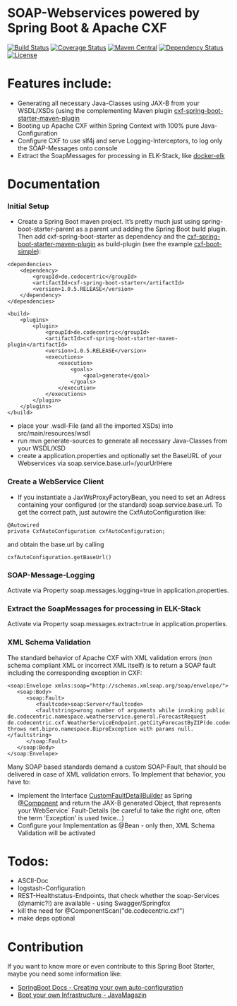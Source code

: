 SOAP-Webservices powered by Spring Boot & Apache CXF
=============================
[![Build Status](https://travis-ci.org/codecentric/cxf-spring-boot-starter.svg?branch=master)](https://travis-ci.org/codecentric/cxf-spring-boot-starter)
[![Coverage Status](https://coveralls.io/repos/github/codecentric/cxf-spring-boot-starter/badge.svg?branch=master)](https://coveralls.io/github/codecentric/cxf-spring-boot-starter?branch=master)
[![Maven Central](https://maven-badges.herokuapp.com/maven-central/de.codecentric/cxf-spring-boot-starter/badge.svg)](https://maven-badges.herokuapp.com/maven-central/de.codecentric/cxf-spring-boot-starter/)
[![Dependency Status](https://www.versioneye.com/user/projects/5720e300fcd19a0051856aa7/badge.svg?style=flat)](https://www.versioneye.com/user/projects/5720e300fcd19a0051856aa7)
[![License](http://img.shields.io/:license-apache-blue.svg)](http://www.apache.org/licenses/LICENSE-2.0.html)


# Features include:

* Generating all necessary Java-Classes using JAX-B from your WSDL/XSDs (using the complementing Maven plugin [cxf-spring-boot-starter-maven-plugin]
* Booting up Apache CXF within Spring Context with 100% pure Java-Configuration
* Configure CXF to use slf4j and serve Logging-Interceptors, to log only the SOAP-Messages onto console 
* Extract the SoapMessages for processing in ELK-Stack, like [docker-elk](https://github.com/jonashackt/docker-elk)


# Documentation

### Initial Setup

* Create a Spring Boot maven project. It’s pretty much just using spring-boot-starter-parent as a parent und adding the Spring Boot build plugin. Then add cxf-spring-boot-starter as dependency and the [cxf-spring-boot-starter-maven-plugin] as build-plugin (see the example [cxf-boot-simple](https://github.com/jonashackt/cxf-boot-simple)):

```
<dependencies>
	<dependency>
		<groupId>de.codecentric</groupId>
    	<artifactId>cxf-spring-boot-starter</artifactId>
    	<version>1.0.5.RELEASE</version>
	</dependency>
</dependencies>
```


```
<build>
    <plugins>
        <plugin>
            <groupId>de.codecentric</groupId>
            <artifactId>cxf-spring-boot-starter-maven-plugin</artifactId>
            <version>1.0.5.RELEASE</version>
            <executions>
				<execution>
					<goals>
						<goal>generate</goal>
					</goals>
				</execution>
			</executions>
        </plugin>
    </plugins>
</build>
```



* place your .wsdl-File (and all the imported XSDs) into src/main/resources/wsdl
* run mvn generate-sources to generate all necessary Java-Classes from your WSDL/XSD 
* create a application.properties and optionally set the BaseURL of your Webservices via soap.service.base.url=/yourUrlHere

### Create a WebService Client

* If you instantiate a JaxWsProxyFactoryBean, you need to set an Adress containing your configured (or the standard) soap.service.base.url. To get the correct path, just autowire the CxfAutoConfiguration like:

``` 
@Autowired
private CxfAutoConfiguration cxfAutoConfiguration;
```

and obtain the base.url by calling

```
cxfAutoConfiguration.getBaseUrl()
```



### SOAP-Message-Logging

Activate via Property soap.messages.logging=true in application.properties.

### Extract the SoapMessages for processing in ELK-Stack

Activate via Property soap.messages.extract=true in application.properties.

### XML Schema Validation 

The standard behavior of Apache CXF with XML validation errors (non schema compliant XML or incorrect XML itself) is to return a SOAP fault including the corresponding exception in CXF:
```
<soap:Envelope xmlns:soap="http://schemas.xmlsoap.org/soap/envelope/">
   <soap:Body>
      <soap:Fault>
         <faultcode>soap:Server</faultcode>
         <faultstring>wrong number of arguments while invoking public de.codecentric.namespace.weatherservice.general.ForecastRequest de.codecentric.cxf.WeatherServiceEndpoint.getCityForecastByZIP(de.codecentric.namespace.weatherservice.general.ForecastRequest) throws net.bipro.namespace.BiproException with params null.</faultstring>
      </soap:Fault>
   </soap:Body>
</soap:Envelope>
```
Many SOAP based standards demand a custom SOAP-Fault, that should be delivered in case of XML validation errors. To Implement that behavior, you have to:
* Implement the Interface [CustomFaultDetailBuilder](https://github.com/codecentric/cxf-spring-boot-starter/blob/master/src/main/java/de/codecentric/cxf/xmlvalidation/CustomFaultDetailBuilder.java) as Spring
[@Component](http://docs.spring.io/spring/docs/current/javadoc-api/org/springframework/stereotype/Component.html) and return the JAX-B generated Object, that represents your WebService´ Fault-Details (be careful to take the right one, often the term 'Exception' is used twice...)
* Configure your Implementation as @Bean - only then, XML Schema Validation will be activated

# Todos:

* ASCII-Doc
* logstash-Configuration
* REST-Healthstatus-Endpoints, that check whether the soap-Services (dynamic?!) are available - using Swagger/Springfox
* kill the need for @ComponentScan("de.codecentric.cxf")
* make deps optional

# Contribution

If you want to know more or even contribute to this Spring Boot Starter, maybe you need some information like:
* [SpringBoot Docs - Creating your own auto-configuration](https://docs.spring.io/spring-boot/docs/current/reference/html/boot-features-developing-auto-configuration.html)
* [Boot your own Infrastructure - JavaMagazin](https://public.centerdevice.de/a10fb484-49a8-4a70-ada9-5eeda8c69465)


[cxf-spring-boot-starter-maven-plugin]:https://github.com/codecentric/cxf-spring-boot-starter-maven-plugin



